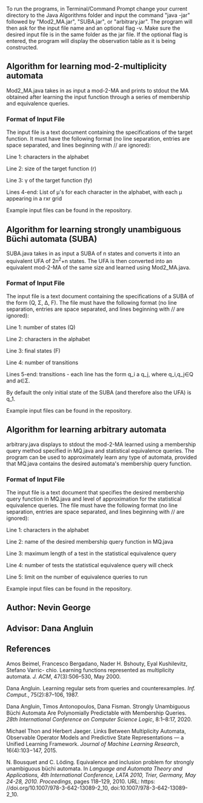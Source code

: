 To run the programs, in Terminal/Command Prompt change your current directory to the Java Algorithms folder and input the command "java -jar" followed by "Mod2_MA.jar", "SUBA.jar", or "arbitrary.jar". The program will then ask for the input file name and an optional flag -v. Make sure the desired input file is in the same folder as the jar file. If the optional flag is entered, the program will display the observation table as it is being constructed.

## Algorithm for learning mod-2-multiplicity automata
Mod2_MA.java takes in as input a mod-2-MA and prints to stdout the MA obtained after learning the input function through a series of membership and equivalence queries.

### Format of Input File
The input file is a text document containing the specifications of the target function. It must have the following format (no line separation, entries are space separated, and lines beginning with // are ignored):

Line 1: characters in the alphabet

Line 2: size of the target function (r)

Line 3: γ of the target function (fy)

Lines 4-end: List of μ's for each character in the alphabet, with each μ appearing in a rxr grid

Example input files can be found in the repository.

## Algorithm for learning strongly unambiguous Büchi automata (SUBA)
SUBA.java takes in as input a SUBA of n states and converts it into an equivalent UFA of 2n<sup>2</sup>+n states. The UFA is then converted into an equivalent mod-2-MA of the same size and learned using Mod2_MA.java.

### Format of Input File
The input file is a text document containing the specifications of a SUBA of the form (Q, Σ, ∆, F). The file must have the following format (no line separation, entries are space separated, and lines beginning with // are ignored):

Line 1: number of states (Q)

Line 2: characters in the alphabet

Line 3: final states (F)

Line 4: number of transitions

Lines 5-end: transitions - each line has the form q_i a q_j, where q_i,q_j∈Q and a∈Σ.

By default the only initial state of the SUBA (and therefore also the UFA) is q_1.

Example input files can be found in the repository.

## Algorithm for learning arbitrary automata
arbitrary.java displays to stdout the mod-2-MA learned using a membership query method specified in MQ.java and statistical equivalence queries. The program can be used to approximately learn any type of automata, provided that MQ.java contains the desired automata's membership query function.

### Format of Input File
The input file is a text document that specifies the desired membership query function in MQ.java and level of approximation for the statistical equivalence queries. The file must have the following format (no line separation, entries are space separated, and lines beginning with // are ignored):

Line 1: characters in the alphabet

Line 2: name of the desired membership query function in MQ.java

Line 3: maximum length of a test in the statistical equivalence query

Line 4: number of tests the statistical equivalence query will check

Line 5: limit on the number of equivalence queries to run

Example input files can be found in the repository.

## Author: Nevin George

## Advisor: Dana Angluin

## References
Amos Beimel, Francesco Bergadano, Nader H. Bshouty, Eyal Kushilevitz, Stefano Varric- chio. Learning functions represented    as multiplicity automata. *J. ACM*, 47(3):506–530, May 2000.

Dana Angluin. Learning regular sets from queries and counterexamples. *Inf. Comput.*, 75(2):87–106, 1987.

Dana Angluin, Timos Antonopoulos, Dana Fisman. Strongly Unambiguous Büchi Automata Are Polynomially Predictable with Membership Queries. *28th International Conference on Computer Science Logic*, 8:1–8:17, 2020.

Michael Thon and Herbert Jaeger. Links Between Multiplicity Automata, Observable Operator Models and Predictive State Representations — a Unified Learning Framework. *Journal of Machine Learning Research*, 16(4):103−147, 2015.

N. Bousquet and C. Löding. Equivalence and inclusion problem for strongly unambiguous büchi automata. In *Language and Automata Theory and Applications, 4th International Conference, LATA 2010, Trier, Germany, May 24-28, 2010. Proceedings,* pages 118–129, 2010. URL: https: //doi.org/10.1007/978-3-642-13089-2_10, doi:10.1007/978-3-642-13089-2\_10.
